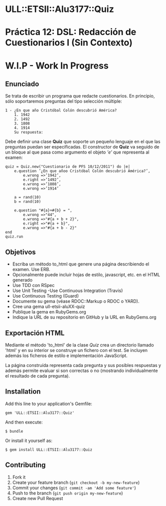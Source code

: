# ULL::ETSII::Alu3177::Quiz

# Práctica 12: DSL: Redacción de Cuestionarios I (Sin Contexto)
# W.I.P - Work In Progress
## Enunciado
Se trata de escribir un programa que redacte cuestionarios. En principio, sólo soportaremos preguntas del tipo selección múltiple:

    1 - ¿En que año Cristóbal Colón descubrió América?
        1. 1942
        2. 1492
        3. 1808
        4. 1914
        Su respuesta:

Debe definir una clase __Quiz__ que soporte un pequeño lenguaje en el que las preguntas puedan ser especificadas. El constructor de __Quiz__ va seguido de un bloque al que pasa como argumento el objeto _'e'_ que representa al examen:

    quiz = Quiz.new("Cuestionario de PFS 10/12/2011") do |e|
        e.question ’¿En que añoo Cristóbal Colón descubrió América?’,
            e.wrong =>’1942’,
            e.right =>’1492’,
            e.wrong =>’1808’,
            e.wrong =>’1914’

        a = rand(10)
        b = rand(10)

        e.question "#{a}+#{b} = ",
            e.wrong =>"44",
            e.wrong =>"#{a + b + 2}",
            e.right =>"#{a + b}",
            e.wrong =>"#{a + b - 2}"
    end
    quiz.run

## Objetivos
- Escriba un método to_html que genere una página describiendo el examen. Use ERB.
- Opcionalmente puede incluir hojas de estilo, javascript, etc. en el HTML  generado
- Use TDD con RSpec
- Use Unit Testing
-Use Continuous Integration (Travis)
- Use Continuous Testing (Guard)
- Documente su gema (véase RDOC::Markup o RDOC o YARD).
- Cree una gema ull-etsii-aluXX-quiz
- Publique la gema en RubyGems.org
- Indique la URL de su repositorio en GitHub y la URL en RubyGems.org

## Exportación HTML
Mediante el método 'to_html' de la clase _Quiz_ crea un directorio llamado 'html' y en su interior se construye un fichero con el test. Se incluyen además los ficheros de estilo e implementación JavaScript.

La página construída representa cada pregunta y sus posibles respuestas y además permite evaluar si son correctas o no (mostrando individualmente el resultado de cada pregunta).

## Installation

Add this line to your application's Gemfile:

    gem 'ULL::ETSII::Alu3177::Quiz'

And then execute:

    $ bundle

Or install it yourself as:

    $ gem install ULL::ETSII::Alu3177::Quiz


## Contributing

1. Fork it
2. Create your feature branch (`git checkout -b my-new-feature`)
3. Commit your changes (`git commit -am 'Add some feature'`)
4. Push to the branch (`git push origin my-new-feature`)
5. Create new Pull Request
